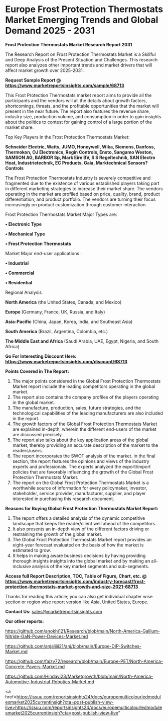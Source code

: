 # Europe Frost Protection Thermostats Market Emerging Trends and Global Demand 2025 - 2031

<strong>Frost Protection Thermostats Market Research Report 2031</strong>

The Research Report on Frost Protection Thermostats Market is a Skillful and Deep Analysis of the Present Situation and Challenges. This research report also analyzes other important trends and market drivers that will affect market growth over 2025-2031.

<strong>Request Sample Report @ <a href=https://www.marketreportsinsights.com/sample/68713>https://www.marketreportsinsights.com/sample/68713</a></strong>

This Frost Protection Thermostats market report aims to provide all the participants and the vendors will all the details about growth factors, shortcomings, threats, and the profitable opportunities that the market will present in the near future. The report also features the revenue share, industry size, production volume, and consumption in order to gain insights about the politics to contest for gaining control of a large portion of the market share.

Top Key Players in the Frost Protection Thermostats Market:

<strong>Schneider Electric, Watts, JUMO, Honeywell, Wika, Siemens, Danfoss, Thermokon, OJ Electronics, Regin Controls, Ensto, Sangamo Weston, SAMSON AG, BARBOR Sp, Mark Eire BV, S S Regeltechnik, SAN Electro Heat, Industrietechnik, EC Products, Gaia, Marktechnical Sensors?Controls</strong>

The Frost Protection Thermostats Industry is severely competitive and fragmented due to the existence of various established players taking part in different marketing strategies to increase their market share. The vendors operating in the market are profiled based on price, quality, brand, product differentiation, and product portfolio. The vendors are turning their focus increasingly on product customization through customer interaction.

Frost Protection Thermostats Market Major Types are:

<strong>• Electronic Type

• Mechanical Type

• Frost Protection Thermostats</strong>

Market Major end-user applications :

<strong>• Industrial

• Commercial

• Residential</strong>

Regional Analysis

</u><strong><b>North America</b></strong> (the United States, Canada, and Mexico)

<strong><b>Europe </b></strong>(Germany, France, UK, Russia, and Italy)

<strong><b>Asia-Pacific</b></strong> (China, Japan, Korea, India, and Southeast Asia)

<strong><b>South America</b></strong> (Brazil, Argentina, Colombia, etc.)

<strong><b>The Middle East and Africa</b></strong> (Saudi Arabia, UAE, Egypt, Nigeria, and South Africa)

<strong>Go For Interesting Discount Here: <a href=https://www.marketreportsinsights.com/discount/68713>https://www.marketreportsinsights.com/discount/68713</a></strong>

<strong>Points Covered in The Report:</strong>
<ol>
  <li>The major points considered in the Global Frost Protection Thermostats Market report include the leading competitors operating in the global market.</li>
  <li>The report also contains the company profiles of the players operating in the global market.</li>
  <li>The manufacture, production, sales, future strategies, and the technological capabilities of the leading manufacturers are also included in the report.</li>
  <li>The growth factors of the Global Frost Protection Thermostats Market are explained in-depth, wherein the different end-users of the market are discussed precisely.</li>
  <li>The report also talks about the key application areas of the global market, thereby providing an accurate description of the market to the readers/users.</li>
  <li>The report incorporates the SWOT analysis of the market. In the final section, the report features the opinions and views of the industry experts and professionals. The experts analyzed the export/import policies that are favorably influencing the growth of the Global Frost Protection Thermostats Market.</li>
  <li>The report on the Global Frost Protection Thermostats Market is a worthwhile source of information for every policymaker, investor, stakeholder, service provider, manufacturer, supplier, and player interested in purchasing this research document.</li>
</ol>
<strong>Reasons for Buying Global Frost Protection Thermostats Market Report:</strong>

<ol>
  <li>The report offers a detailed analysis of the dynamic competitive landscape that keeps the reader/client well ahead of the competitors.</li>
  <li>It also presents an in-depth view of the different factors driving or restraining the growth of the global market.</li>
  <li>The Global Frost Protection Thermostats Market report provides an eight-year forecast evaluated on the basis of how the market is estimated to grow.</li>
  <li>It helps in making aware business decisions by having providing thorough insights insights into the global market and by making an all-inclusive analysis of the key market segments and sub-segments.</li>
</ol>
<strong>Access full Report Description, TOC, Table of Figure, Chart, etc. @ <a href=https://www.marketreportsinsights.com/industry-forecast/frost-protection-thermostats-market-growth-and-size-2021-68713>https://www.marketreportsinsights.com/industry-forecast/frost-protection-thermostats-market-growth-and-size-2021-68713</a></strong>


Thanks for reading this article; you can also get individual chapter wise section or region wise report version like Asia, United States, Europe.

<strong>Contact Us:</strong>
sales@marketreportsinsights.com

<strong>Our other reports:</strong>

<a href=https://github.com/anokhi121/Research/blob/main/North-America-Gallium-Nitride-GaN-Power-Devices-Market.md>https://github.com/anokhi121/Research/blob/main/North-America-Gallium-Nitride-GaN-Power-Devices-Market.md</a>

<a href=https://github.com/anjaliiii21/anj/blob/main/Europe-DIP-Switches-Market.md>https://github.com/anjaliiii21/anj/blob/main/Europe-DIP-Switches-Market.md</a>

<a href=https://github.com/faizy72/research/blob/main/Europe-PET/North-America-Concrete-Pavers-Market.md>https://github.com/faizy72/research/blob/main/Europe-PET/North-America-Concrete-Pavers-Market.md</a>

<a href=https://github.com/Hindavi23/Marketgrowth/blob/main/North-America-Automotive-Industrial-Robotics-Market.md>https://github.com/Hindavi23/Marketgrowth/blob/main/North-America-Automotive-Industrial-Robotics-Market.md</a>

<a href=https://issuu.com/reportsinsights24/docs/europemulticolourledmodulesmarket2025currentinsigh?cta=post-publish-view-live>https://issuu.com/reportsinsights24/docs/europemulticolourledmodulesmarket2025currentinsigh?cta=post-publish-view-live</a>"
